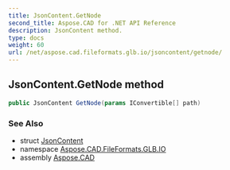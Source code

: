 ```yaml
---
title: JsonContent.GetNode
second_title: Aspose.CAD for .NET API Reference
description: JsonContent method. 
type: docs
weight: 60
url: /net/aspose.cad.fileformats.glb.io/jsoncontent/getnode/
---
```

## JsonContent.GetNode method

```csharp
public JsonContent GetNode(params IConvertible[] path)
```

### See Also

* struct [JsonContent](../)
* namespace [Aspose.CAD.FileFormats.GLB.IO](../../../aspose.cad.fileformats.glb.io/)
* assembly [Aspose.CAD](../../../)


